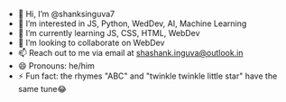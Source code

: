 - 👋 Hi, I’m @shanksinguva7
- 👀 I’m interested in JS, Python, WedDev, AI, Machine Learning
- 🌱 I’m currently learning JS, CSS, HTML, WebDev
- 💞️ I’m looking to collaborate on WebDev
- 📫 Reach out to me via email at shashank.inguva@outlook.in
- 😄 Pronouns: he/him
- ⚡ Fun fact: the rhymes "ABC" and "twinkle twinkle little star" have the same tune😂

<!---
shanksinguva7/shanksinguva7 is a ✨ special ✨ repository because its `README.md` (this file) appears on your GitHub profile.
You can click the Preview link to take a look at your changes.
--->
